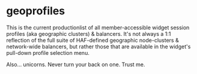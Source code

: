 # geoprofiles


This is the current productionlist of all member-accessible widget session profiles (aka geographic clusters) & balancers. It's not always a 1:1 reflection of the full suite of HAF-defined geographic node-clusters & network-wide balancers, but rather those that are available in the widget's pull-down profile selection menu.

Also... unicorns. Never turn your back on one. Trust me.
